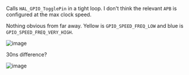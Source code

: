 Calls `HAL_GPIO_TogglePin` in a tight loop. I don't think the relevant `APB` is configured at the max clock speed.

Nothing obvious from far away. Yellow is `GPIO_SPEED_FREQ_LOW` and blue is `GPIO_SPEED_FREQ_VERY_HIGH`.

![image](https://user-images.githubusercontent.com/118714/31745231-be587812-b416-11e7-9500-c52c08ddece3.png)

30ns difference?

![image](https://user-images.githubusercontent.com/118714/31745199-90d0e08c-b416-11e7-8c05-57ac249e44a6.png)
